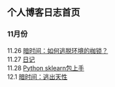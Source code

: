 ## 个人博客日志首页

### 11月份

11.26 [暗时间：如何逃脱环境的枷锁？](https://adamtongji.github.io/blogs/2017_11_26)  
11.27 [日记](https://adamtongji.github.io/blogs/2017_11_27)  
11.28 [Python sklearn包上手](https://adamtongji.github.io/blogs/2017_11_28)  
12.1 [暗时间：逃出天性](https://adamtongji.github.io/blogs/2017_12_1)  